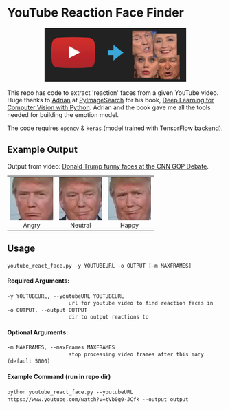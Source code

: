 # YouTube Reaction Face Finder

<p align="center"><img src="readme/pres_header.png" height="125"/></p>

This repo has code to extract 'reaction' faces from a given YouTube video.  Huge thanks to [Adrian](https://twitter.com/PyImageSearch) at [PyImageSearch](https://www.pyimagesearch.com/) for his book, [Deep Learning for Computer Vision with Python](https://www.pyimagesearch.com/deep-learning-computer-vision-python-book/).  Adrian and the book gave me all the tools needed for building the emotion model.

The code requires `opencv` & `keras` (model trained with TensorFlow backend).

## Example Output

Output from video: [Donald Trump funny faces at the CNN GOP Debate](https://www.youtube.com/watch?v=tVb0g0-JCfk).

<table width="500" border="0" cellpadding="5">
    <tr>
        <td align="center" valign="center">
            <img src="output/angry.jpg" height=100 />
            <br />
            Angry
        </td>
        <td align="center" valign="center">
            <img src="output/neutral.jpg" height=100 />
            <br />
            Neutral
        </td>
        <td align="center" valign="center">
            <img src="output/happy.jpg" height=100 />
            <br />
            Happy
        </td>
    </tr>
</table>

## Usage

`youtube_react_face.py -y YOUTUBEURL -o OUTPUT [-m MAXFRAMES]`

#### Required Arguments:

    -y YOUTUBEURL, --youtubeURL YOUTUBEURL
                        url for youtube video to find reaction faces in
    -o OUTPUT, --output OUTPUT
                        dir to output reactions to
                        
#### Optional Arguments:

    -m MAXFRAMES, --maxFrames MAXFRAMES
                        stop processing video frames after this many (default 5000)
                        
#### Example Command (run in repo dir)

`python youtube_react_face.py --youtubeURL https://www.youtube.com/watch?v=tVb0g0-JCfk --output output`
